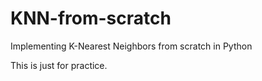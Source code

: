 # KNN-from-scratch
Implementing K-Nearest Neighbors from scratch in Python

This is just for practice.
